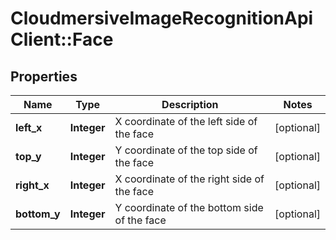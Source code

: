 # CloudmersiveImageRecognitionApiClient::Face

## Properties
Name | Type | Description | Notes
------------ | ------------- | ------------- | -------------
**left_x** | **Integer** | X coordinate of the left side of the face | [optional] 
**top_y** | **Integer** | Y coordinate of the top side of the face | [optional] 
**right_x** | **Integer** | X coordinate of the right side of the face | [optional] 
**bottom_y** | **Integer** | Y coordinate of the bottom side of the face | [optional] 


